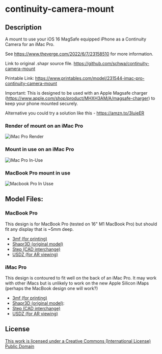 # continuity-camera-mount

## Description

A mount to use your iOS 16 MagSafe equipped iPhone as a Continuity Camera for an iMac Pro.

See https://www.theverge.com/2022/6/7/23158510 for more information.

Link to original .shapr source file. https://github.com/schwa/continuity-camera-mount

Printable Link: https://www.printables.com/model/231544-imac-pro-continuity-camera-mount

Important: This is designed to be used with an Apple Magsafe charger (https://www.apple.com/shop/product/MHXH3AM/A/magsafe-charger) to keep your phone mounted securely.

Alternative you could try a solution like this - https://amzn.to/3IuieER

### Render of mount on an iMac Pro

![iMac Pro Render](Images/IMG_0018.PNG)

### Mount in use on an iMac Pro

![iMac Pro In-Use](Images/IMG_0014.jpeg)

### MacBook Pro mount in use

![Macbook Pro In Usse](Images/IMG_0019.jpeg)

## Model Files:

### MacBook Pro

This design is for MacBook Pro (tested on 16" M1 MacBook Pro) but should fit any display that is ~5mm deep.

* [3mf (for printing)](Models/iMac%20Pro%20Continuity%20Camera%20Mount.3mf)
* [Shapr3D (original model)](Models/iMac%20Pro%20Continuity%20Camera%20Mount.shapr)
* [Step (CAD interchange)](Models/iMac%20Pro%20Continuity%20Camera%20Mount.step)
* [USDZ (for AR viewing)](Models/iMac%20Pro%20Continuity%20Camera%20Mount.usdz)

### iMac Pro

This design is contoured to fit well on the back of an iMac Pro. It may work with other iMacs but is unlikely to work on the new Apple Silicon iMaps (perhaps the MacBook design one will work?)

* [3mf (for printing)](Models/iMac%20Pro%20Continuity%20Camera%20Mount.3mf)
* [Shapr3D (original model)](Models/iMac%20Pro%20Continuity%20Camera%20Mount.shapr):
* [Step (CAD interchange)](Models/iMac%20Pro%20Continuity%20Camera%20Mount.step)
* [USDZ (for AR viewing)](Models/iMac%20Pro%20Continuity%20Camera%20Mount.usdz)

## License

[This work is licensed under a
Creative Commons (International License)
Public Domain](https://creativecommons.org/share-your-work/public-domain/cc0/)
